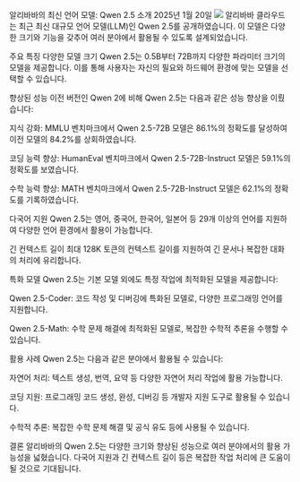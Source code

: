 알리바바의 최신 언어 모델: Qwen 2.5 소개
2025년 1월 20일
![](https://velog.velcdn.com/images/sgt-cho/post/40b87d19-ce6f-4da4-bef1-a9423a7bae9a/image.png)
알리바바 클라우드는 최근 최신 대규모 언어 모델(LLM)인 Qwen 2.5를 공개하였습니다. 이 모델은 다양한 크기와 기능을 갖추어 여러 분야에서 활용될 수 있도록 설계되었습니다. 

주요 특징
다양한 모델 크기
Qwen 2.5는 0.5B부터 72B까지 다양한 파라미터 크기의 모델을 제공합니다. 이를 통해 사용자는 자신의 필요와 하드웨어 환경에 맞는 모델을 선택할 수 있습니다. 

향상된 성능
이전 버전인 Qwen 2에 비해 Qwen 2.5는 다음과 같은 성능 향상을 이뤘습니다:

지식 강화: MMLU 벤치마크에서 Qwen 2.5-72B 모델은 86.1%의 정확도를 달성하여 이전 모델의 84.2%를 상회하였습니다. 

코딩 능력 향상: HumanEval 벤치마크에서 Qwen 2.5-72B-Instruct 모델은 59.1%의 정확도를 보였습니다. 

수학 능력 향상: MATH 벤치마크에서 Qwen 2.5-72B-Instruct 모델은 62.1%의 정확도를 기록하였습니다. 

다국어 지원
Qwen 2.5는 영어, 중국어, 한국어, 일본어 등 29개 이상의 언어를 지원하여 다양한 언어 환경에서 활용이 가능합니다. 

긴 컨텍스트 길이
최대 128K 토큰의 컨텍스트 길이를 지원하여 긴 문서나 복잡한 대화의 처리에 유리합니다. 

특화 모델
Qwen 2.5는 기본 모델 외에도 특정 작업에 최적화된 모델을 제공합니다:

Qwen 2.5-Coder: 코드 작성 및 디버깅에 특화된 모델로, 다양한 프로그래밍 언어를 지원합니다. 

Qwen 2.5-Math: 수학 문제 해결에 최적화된 모델로, 복잡한 수학적 추론을 수행할 수 있습니다. 

활용 사례
Qwen 2.5는 다음과 같은 분야에서 활용될 수 있습니다:

자연어 처리: 텍스트 생성, 번역, 요약 등 다양한 자연어 처리 작업에 활용 가능합니다.

코딩 지원: 프로그래밍 코드 생성, 완성, 디버깅 등 개발자 지원 도구로 활용될 수 있습니다.

수학적 추론: 복잡한 수학 문제 해결 및 공식 유도 등에 사용될 수 있습니다.

결론
알리바바의 Qwen 2.5는 다양한 크기와 향상된 성능으로 여러 분야에서의 활용 가능성을 넓혔습니다. 다국어 지원과 긴 컨텍스트 길이 등은 복잡한 작업 처리에 큰 도움이 될 것으로 기대됩니다.